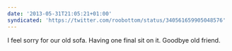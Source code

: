 ```yaml
---
date: '2013-05-31T21:05:21+01:00'
syndicated: 'https://twitter.com/roobottom/status/340561659905048576'
---
```

I feel sorry for our old sofa. Having one final sit on it. Goodbye old friend.
